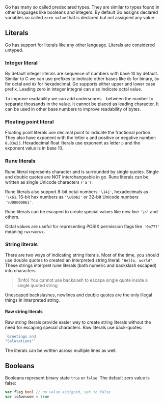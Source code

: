 Go has many so called predeclared types. They are similar to types found in other languages like booleans and integers. By default Go assigns declared variables so called `zero value` that is declared but not assigned any value.
## Literals
Go has support for literals like any other language. Literals are considered untyped.
### Integer literal
By default integer literals are sequence of numbers with base 10 by default. Similar to C we can use prefixes to indicate other bases like `0b` for binary, `0o` for octal and `0x` for hexadecimal. Go supports either upper and lower case prefix. Leading zero in integer integral can also indicate octal value.

To improve readability we can add underscores `_` between the number to separate thousands in the value. It cannot be placed as leading character. It can be used in other base numbers to improve readability of bytes.
### Floating point literal
Floating point literals use decimal point to indicate the fractional portion. They also have exponent with the letter `e` and positive or negative number: `6.03e23`. Hexadecimal float literals use exponent as letter `p` and the exponent value is in base 10.
### Rune literals
Rune literal represents character and is surrounded by single quotes. Single and double quotes are NOT interchangeable in go. Rune literals can be written as single Unicode characters `('a')`.

Rune literals also support 8-bit octal numbers `'\141'`, hexadecimals as `'\x61`. 16-bit hex numbers as `'\u0061'` or 32-bit Unicode numbers `'\U00000061'`.

Rune literals can be escaped to create special values like new line `'\n'` and others.

Octal values are useful for representing POSIX permission flags like` '0o777'` meaning `rwxrwxrwx`.
### String literals
There are two ways of indicating string literals. Most of the time, you should use double quotes to created an interpreted string literal: `"Hello, world"`. These strings interpret rune literals (both numeric and backslash escaped) into characters.

> [!info]
> You cannot use backslash to escape single quote inside a single quoted string

Unescaped backslashes, newlines and double quotes are the only illegal things in interpreted string.
#### Raw string literals
Raw string literals provide easier way to create string literals without the need for escaping special characters. Raw literals use back-quotes:
```go
`Greetings and
"Salutations"`
```
The literals can be written across multiple lines as well.
## Booleans
Booleans represent binary state `true` or `false`. The default zero value is false:
```go
var flag bool // no value assigned, set to false
var isAwesome = true
```
